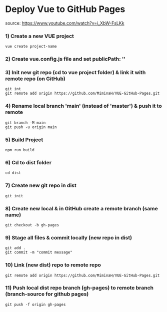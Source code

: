 # Deploy Vue to GitHub Pages
source: https://www.youtube.com/watch?v=i_XbW-FsLKk

### 1) Create a new VUE project
```
vue create project-name
```

### 2) Create vue.config.js file and set publicPath: '' 

### 3) Init new git repo (cd to vue project folder) & link it with remote repo (on GitHub)
```
git int
git remote add origin https://github.com/MiminaH/VUE-GitHub-Pages.git
```

### 4) Rename local branch 'main' (instead of 'master') & push it to remote
```
git branch -M main
git push -u origin main
```

### 5) Build Project
```
npm run build
```

### 6) Cd to dist folder
```
cd dist
```

### 7) Create new git repo in dist
```
git init
```

### 8) Create new local & in GitHub create a remote branch (same name)
```
git checkout -b gh-pages
```

### 9) Stage all files & commit locally (new repo in dist)
```
git add .
git commit -m "commit message"
```

### 10) Link (new dist) repo to remote repo
```
git remote add origin https://github.com/MiminaH/VUE-GitHub-Pages.git
```

### 11) Push local dist repo branch (gh-pages) to remote branch (branch-source for github pages)
```
git push -f origin gh-pages
```